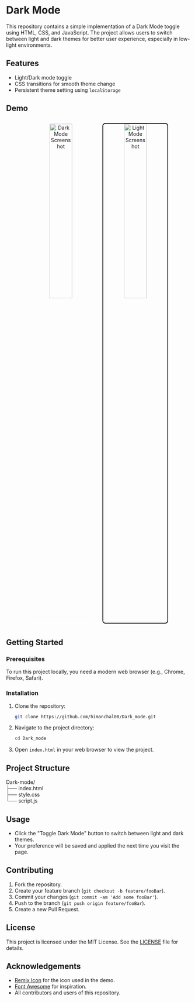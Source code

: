 # Dark Mode

This repository contains a simple implementation of a Dark Mode toggle using HTML, CSS, and JavaScript. The project allows users to switch between light and dark themes for better user experience, especially in low-light environments.

## Features

- Light/Dark mode toggle
- CSS transitions for smooth theme change
- Persistent theme setting using `localStorage`

## Demo

<p align="center">
  <img src="https://github.com/user-attachments/assets/714bf967-1cd1-4733-ad2b-50545f2faa9c" alt="Dark Mode Screenshot" style="width: 35%; border: 2px solid white; border-radius: 8px; margin: 10px;">
  <img src="https://github.com/user-attachments/assets/75f6d61c-e343-432b-bd77-099b82909a15" alt="Light Mode Screenshot" style="width: 35%; border: 2px solid black; border-radius: 8px; margin: 10px;">
</p>

## Getting Started

### Prerequisites

To run this project locally, you need a modern web browser (e.g., Chrome, Firefox, Safari).

### Installation

1. Clone the repository:

    ```bash
    git clone https://github.com/himanchal08/Dark_mode.git
    ```

2. Navigate to the project directory:

    ```bash
    cd Dark_mode
    ```

3. Open `index.html` in your web browser to view the project.

## Project Structure
Dark-mode/<br>
├── index.html<br>
├── style.css<br>
└── script.js


## Usage

- Click the "Toggle Dark Mode" button to switch between light and dark themes.
- Your preference will be saved and applied the next time you visit the page.

## Contributing

1. Fork the repository.
2. Create your feature branch (`git checkout -b feature/fooBar`).
3. Commit your changes (`git commit -am 'Add some fooBar'`).
4. Push to the branch (`git push origin feature/fooBar`).
5. Create a new Pull Request.

## License

This project is licensed under the MIT License. See the [LICENSE](LICENSE) file for details.

## Acknowledgements

- [Remix Icon](https://remixicon.com/) for the icon used in the demo.
- [Font Awesome](https://fontawesome.com/) for inspiration.
- All contributors and users of this repository.

